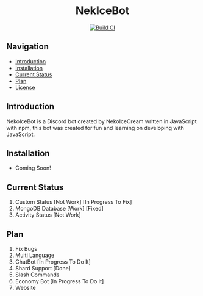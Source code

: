 <h1 align="center">NekIceBot</h1>

<div align="center">
	<a href="https://github.com/NekoIceTeam/NekoIceBot/actions">
		<img src="https://github.com/NekoIceTeam/NekoIceBot/actions/workflows/build-ci.yml/badge.svg" alt="Build CI" />
	</a>
</div>

## Navigation
- [Introduction](#introduction)
- [Installation](#installation)
- [Current Status](#Current-Status)
- [Plan](#Plan)
- [License](https://github.com/NekoIceTeam/NekoIceBot/blob/main/LICENSE.md)

## Introduction
NekoIceBot is a Discord bot created by NekoIceCream written in JavaScript with npm, this bot was created for fun and learning on developing with JavaScript.

## Installation
- Coming Soon!

## Current Status
1. Custom Status [Not Work] [In Progress To Fix]
2. MongoDB Database [Work] [Fixed]
3. Activity Status [Not Work]

## Plan
1. Fix Bugs
2. Multi Language
3. ChatBot [In Progress To Do It]
4. Shard Support [Done]
5. Slash Commands
6. Economy Bot [In Progress To Do It]
7. Website
